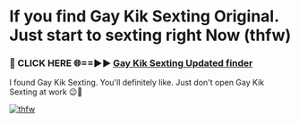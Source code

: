 # If you find Gay Kik Sexting Original. Just start to sexting right Now (thfw)

<h3>🔴 CLICK HERE 🌐==►► <a href="https://tinyurl.com/mtbk5fxa" rel="nofollow">Gay Kik Sexting Updated finder</a></h3>

I found Gay Kik Sexting. You'll definitely like. Just don't open Gay Kik Sexting at work 😉💬

[![thfw](https://i.imgur.com/Q8WKrnY.jpeg)](https://tinyurl.com/mtbk5fxa)
